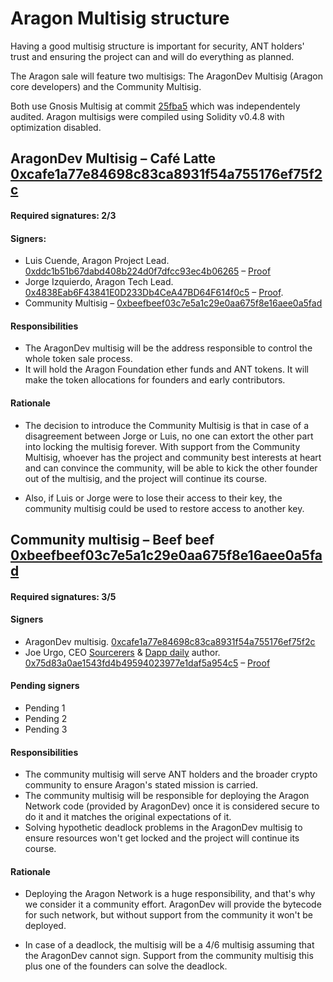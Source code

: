# Aragon Multisig structure

Having a good multisig structure is important for security, ANT holders' trust and ensuring the project can and will do everything as planned.

The Aragon sale will feature two multisigs: The AragonDev Multisig (Aragon core developers) and the Community Multisig.

Both use Gnosis Multisig at commit [25fba5](https://github.com/ConsenSys/gnosis-contracts/blob/25fba563d95bbc8361c7de75801c38ce368cab85/contracts/solidity/Wallets/MultiSigWallet.sol) which was independentely audited. Aragon multisigs were compiled using Solidity v0.4.8 with optimization disabled.

## AragonDev Multisig – Café Latte [0xcafe1a77e84698c83ca8931f54a755176ef75f2c](https://etherscan.io/address/0xcafe1a77e84698c83ca8931f54a755176ef75f2c)

#### Required signatures: 2/3

#### Signers:

- Luis Cuende, Aragon Project Lead. [0xddc1b51b67dabd408b224d0f7dfcc93ec4b06265](https://etherscan.io/address/0xddc1b51b67dabd408b224d0f7dfcc93ec4b06265) – [Proof](https://etherscan.io/tx/0xc7b285395c0cbf09599ffac4aa4a05bced65522994fc94597456fadc7c6c1d3f)
- Jorge Izquierdo, Aragon Tech Lead. [0x4838Eab6F43841E0D233Db4CeA47BD64F614f0c5](https://etherscan.io/address/0x4838eab6f43841e0d233db4cea47bd64f614f0c5) – [Proof](https://etherscan.io/tx/0x5aaeb2d0361dbdf3b4ecadad1b49c239eb1b3b5e1cf973f6a4597ad56edc47b9).
- Community Multisig – [0xbeefbeef03c7e5a1c29e0aa675f8e16aee0a5fad](https://etherscan.io/address/0xbeefbeef03c7e5a1c29e0aa675f8e16aee0a5fad)


#### Responsibilities

- The AragonDev multisig will be the address responsible to control the whole token sale process.
- It will hold the Aragon Foundation ether funds and ANT tokens. It will make the token allocations for founders and early contributors.

#### Rationale

- The decision to introduce the Community Multisig is that in case of a disagreement between Jorge or Luis, no one can extort the other part into locking the multisig forever. With support from the Community Multisig, whoever has the project and community best interests at heart and can convince the community, will be able to kick the other founder out of the multisig, and the project will continue its course.

- Also, if Luis or Jorge were to lose their access to their key, the community multisig could be used to restore access to another key.

## Community multisig – Beef beef [0xbeefbeef03c7e5a1c29e0aa675f8e16aee0a5fad](https://etherscan.io/address/0xbeefbeef03c7e5a1c29e0aa675f8e16aee0a5fad)

#### Required signatures: 3/5

#### Signers

- AragonDev multisig. [0xcafe1a77e84698c83ca8931f54a755176ef75f2c](https://etherscan.io/address/0xcafe1a77e84698c83ca8931f54a755176ef75f2c)
- Joe Urgo, CEO [Sourcerers](http://sourcerers.io) & [Dapp daily](https://dappdaily.com) author. [0x75d83a0ae1543fd4b49594023977e1daf5a954c5](https://etherscan.io/address/0x75d83a0ae1543fd4b49594023977e1daf5a954c5) – [Proof](https://etherscan.io/tx/0x796538ed7dd4d76953b045c6341129f8976fefeb160de72618dc28c50138cc5a)

#### Pending signers

- Pending 1
- Pending 2
- Pending 3

#### Responsibilities

- The community multisig will serve ANT holders and the broader crypto community to ensure Aragon's stated mission is carried.
- The community multisig will be responsible for deploying the Aragon Network code (provided by AragonDev) once it is considered secure to do it and it matches the original expectations of it.
- Solving hypothetic deadlock problems in the AragonDev multisig to ensure resources won't get locked and the project will continue its course.

#### Rationale

- Deploying the Aragon Network is a huge responsibility, and that's why we consider it a community effort. AragonDev will provide the bytecode for such network, but without support from the community it won't be deployed.

- In case of a deadlock, the multisig will be a 4/6 multisig assuming that the AragonDev cannot sign. Support from the community multisig this plus one of the founders can solve the deadlock.
